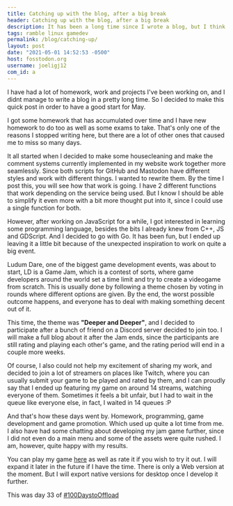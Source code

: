 ```yaml
---
title: Catching up with the blog, after a big break 
header: Catching up with the blog, after a big break 
description: It has been a long time since I wrote a blog, but I think I have some valid reasons for this. I am going to be back on track soon 
tags: ramble linux gamedev 
permalink: /blog/catching-up/ 
layout: post 
date: "2021-05-01 14:52:53 -0500" 
host: fosstodon.org 
username: joeligj12 
com_id: a 
--- 
```


I have had a lot of homework, work and projects I've been working on, and I didnt manage to write a blog in a pretty long time. So I decided to make this quick post in order to have a good start for May.

I got some homework that has accumulated over time and I have new homework to do too as well as some exams to take. That's only one of the reasons I stopped writing here, but there are a lot of other ones that caused me to miss so many days.

It all started when I decided to make some housecleaning and make the comment systems currently implemented in my website work together more seamlessly. Since both scripts for GitHub and Mastodon have different styles and work with different things. I wanted to rewrite them. By the time I post this, you will see how that work is going. I have 2 different functions that work depending on the service being used. But I know I should be able to simplify it even more with a bit more thought put into it, since I could use a single function for both.

However, after working on JavaScript for a while, I got interested in learning some programming language, besides the bits I already knew from C++, JS and GDScript. And I decided to go with Go. It has been fun, but I ended up leaving it a little bit because of the unexpected inspiration to work on quite a big event.

Ludum Dare, one of the biggest game development events, was about to start, LD is a Game Jam, which is a contest of sorts, where game developers around the world set a time limit and try to create a videogame from scratch. This is usually done by following a theme chosen by voting in rounds where different options are given. By the end, the worst possible outcome happens, and everyone has to deal with making something decent out of it.

This time, the theme was **"Deeper and Deeper"**, and I decided to participate after a bunch of friend on a Discord server decided to join too. I will make a full blog about it after the Jam ends, since the participants are still rating and playing each other's game, and the rating period will end in a couple more weeks.

Of course, I also could not help my excitement of sharing my work, and decided to join a lot of streamers on places like Twitch, where you can usually submit your game to be played and rated by them, and I can proudly say that I ended up featuring my game on around 14 streams, watching everyone of them. Sometimes it feels a bit unfair, but I had to wait in the queue like everyone else, in fact, I waited in 14 queues :P

And that's how these days went by. Homework, programming, game development and game promotion. Which used up quite a lot time from me. I also have had some chatting about developing my jam game further, since I did not even do a main menu and some of the assets were quite rushed. I am, however, quite happy with my results.

You can play my game [here](https://joelchrono12.itch.io/deep-into-the-volcano) as well as rate it if you wish to try it out. I will expand it later in the future if I have the time. There is only a Web version at the moment. But I will export native versions for desktop once I develop it further.

This was day 33 of [#100DaystoOffload](https://100DaystoOffload.com)
